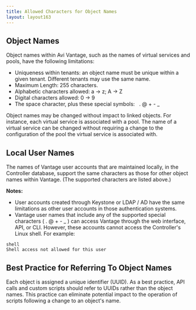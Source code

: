 ```yaml
---
title: Allowed Characters for Object Names
layout: layout163
---
```

## Object Names

Object names within Avi Vantage, such as the names of virtual services and pools, have the following limitations:

* Uniqueness within tenants: an object name must be unique within a given tenant. Different tenants may use the same name. 
* Maximum Length: 255 characters. 
* Alphabetic characters allowed: a -> z; A -> Z 
* Digital characters allowed: 0 -> 9 
* The space character, plus these special symbols:   . @ + - _  

Object names may be changed without impact to linked objects. For instance, each virtual service is associated with a pool. The name of a virtual service can be changed without requiring a change to the configuration of the pool the virtual service is associated with.

## Local User Names

The names of Vantage user accounts that are maintained locally, in the Controller database, support the same characters as those for other object names within Vantage. (The supported characters are listed above.)

**Notes:**

* User accounts created through Keystone or LDAP / AD have the same limitations as other user accounts in those authentication systems. 
* Vantage user names that include any of the supported special characters ( . @ + - _ ) can access Vantage through the web interface, API, or CLI. However, these accounts cannot access the Controller's Linux shell. For example:  
<pre class="command-line language-bash" data-prompt=": >" data-output="2"><code>shell
Shell access not allowed for this user</code></pre> 

## Best Practice for Referring To Object Names

Each object is assigned a unique identifier (UUID). As a best practice, API calls and custom scripts should refer to UUIDs rather than the object names. This practice can eliminate potential impact to the operation of scripts following a change to an object's name.
